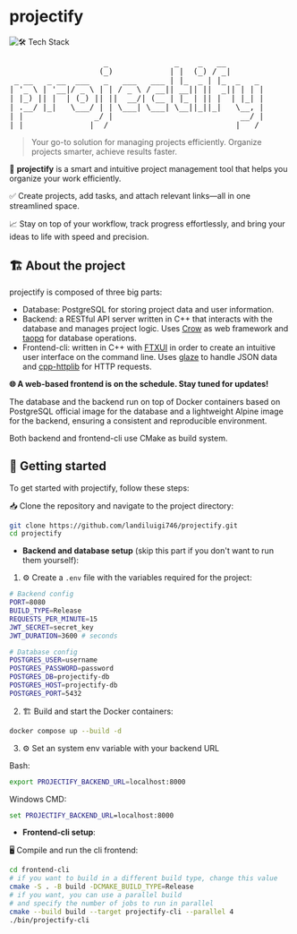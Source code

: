 # projectify

![🛠 Tech Stack](https://go-skill-icons.vercel.app/api/icons?i=cpp,cmake,postgresql,docker)

<pre>
                    _              _    _   __
                   (_)            | |  (_) / _|
 _ __   _ __  ___   _   ___   ___ | |_  _ | |_  _   _
| '_ \ | '__|/ _ \ | | / _ \ / __|| __|| ||  _|| | | |
| |_) || |  | (_) || ||  __/| (__ | |_ | || |  | |_| |
| .__/ |_|   \___/ | | \___| \___| \__||_||_|   \__, |
| |               _/ |                           __/ |
|_|              |__/                           |___/
</pre>

> Your go-to solution for managing projects efficiently. Organize projects smarter, achieve results faster.

🚀 **projectify** is a smart and intuitive project management tool that helps you organize your work efficiently.

✅ Create projects, add tasks, and attach relevant links—all in one streamlined space.

📈 Stay on top of your workflow, track progress effortlessly, and bring your ideas to life with speed and precision.

## 🏗️ About the project

projectify is composed of three big parts:

- Database: PostgreSQL for storing project data and user information.
- Backend: a RESTful API server written in C++ that interacts with the database and manages project logic. Uses [Crow](https://github.com/CrowCpp/Crow) as web framework and [taopq](https://github.com/taocpp/taopq) for database operations.
- Frontend-cli: written in C++ with [FTXUI](https://github.com/ArthurSonzogni/FTXUI) in order to create an intuitive user interface on the command line. Uses [glaze](https://github.com/stephenberry/glaze) to handle JSON data and [cpp-httplib](https://github.com/yhirose/cpp-httplib) for HTTP requests.

**🌐 A web-based frontend is on the schedule. Stay tuned for updates!**

The database and the backend run on top of Docker containers based on PostgreSQL official image for the database and a lightweight Alpine image for the backend, ensuring a consistent and reproducible environment.

Both backend and frontend-cli use CMake as build system.

## 🚀 Getting started

To get started with projectify, follow these steps:

📥 Clone the repository and navigate to the project directory:
```bash
git clone https://github.com/landiluigi746/projectify.git
cd projectify
```

- **Backend and database setup** (skip this part if you don't want to run them yourself):

1. ⚙️ Create a ```.env``` file with the variables required for the project:
```bash
# Backend config
PORT=8080
BUILD_TYPE=Release
REQUESTS_PER_MINUTE=15
JWT_SECRET=secret_key
JWT_DURATION=3600 # seconds

# Database config
POSTGRES_USER=username
POSTGRES_PASSWORD=password
POSTGRES_DB=projectify-db
POSTGRES_HOST=projectify-db
POSTGRES_PORT=5432
```

2. 🏗️ Build and start the Docker containers:
```bash
docker compose up --build -d
```

3. ⚙ Set an system env variable with your backend URL

Bash:
```bash
export PROJECTIFY_BACKEND_URL=localhost:8000
```

Windows CMD:
```cmd
set PROJECTIFY_BACKEND_URL=localhost:8000
```

- **Frontend-cli setup**:

🖥️ Compile and run the cli frontend:
```bash
cd frontend-cli
# if you want to build in a different build type, change this value
cmake -S . -B build -DCMAKE_BUILD_TYPE=Release
# if you want, you can use a parallel build
# and specify the number of jobs to run in parallel
cmake --build build --target projectify-cli --parallel 4
./bin/projectify-cli
```
